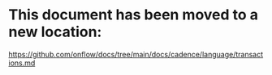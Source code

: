 # This document has been moved to a new location:

https://github.com/onflow/docs/tree/main/docs/cadence/language/transactions.md
